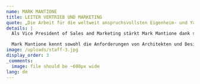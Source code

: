 ```yaml
---
name: MARK MANTIONE
title: LEITER VERTRIEB UND MARKETING
quote: „Die Arbeit für die weltweit anspruchsvollsten Eigenheim- und Yachtbesitzer, Architekten und Bauunternehmen ist eine Kunst. Die Merritts sind eine Familie von Künstlern.“
details: |
  Als Vice President of Sales and Marketing stärkt Mark Mantione dank seiner Erfahrungen als Bauunternehmer für Luxusimmobilien die Bekanntheit von und Chancen für Merritt in diesem Bereich. Der Netzwerker Mark Mantione verfügt über hervorragende Beziehungen zu zahlreichen Designern, Architekten, Generalunternehmern und Eigentümervertretern auf US-amerikanischer und internationaler Ebene.

  Mark Mantione kennt sowohl die Anforderungen von Architekten und Designern als auch diejenigen der Schreiner. Er fungiert in der kritischen Anlaufphase der Projekte als Ansprechpartner und Problemlöser. Mark Mantione setzt sich stets dafür ein, dass sämtliche Erwartungen auf Kunden- wie Unternehmensseite übertroffen werden. Er beschränkt sich nicht nur auf seine Position als Vice President of Sales and Marketing, sondern behält stets auch das Gesamtkonzept vor Augen.
image: /uploads/staff-3.jpg
display_order: 3
_comments:
  image: file should be ~600px wide
lang: de
---
```


